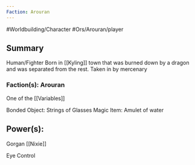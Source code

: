 ```yaml
---
Faction: Arouran
---
```

#Worldbuilding/Character #Ors/Arouran/player 

## Summary
Human/Fighter 
Born in [[Kyling]] town that was burned down by a dragon and was separated from the rest. Taken in by mercenary 

### Faction(s): Arouran 

One of the [[Variables]]

Bonded Object: Strings of Glasses 
Magic Item: Amulet of water 

## Power(s):
Gorgan 
[[Nixie]]

Eye Control 